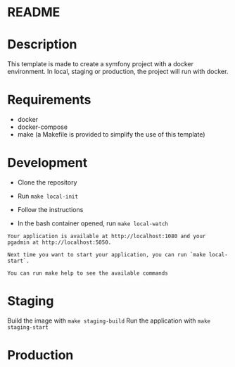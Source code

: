 # README

# Description

This template is made to create a symfony project with a docker environment.
In local, staging or production, the project will run with docker.

# Requirements

- docker
- docker-compose
- make (a Makefile is provided to simplify the use of this template)

# Development

- Clone the repository

- Run `make local-init`
- Follow the instructions 
- In the bash container opened, run `make local-watch`

```
Your application is available at http://localhost:1080 and your pgadmin at http://localhost:5050.

Next time you want to start your application, you can run `make local-start`.

You can run make help to see the available commands
```

# Staging

Build the image with `make staging-build`
Run the application with `make staging-start`
# Production